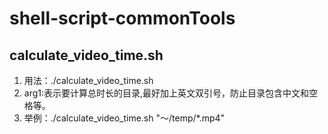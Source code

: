 # shell-script-commonTools

## calculate_video_time.sh
1. 用法：./calculate_video_time.sh <arg1>
  1. arg1:表示要计算总时长的目录,最好加上英文双引号，防止目录包含中文和空格等。
2. 举例：./calculate_video_time.sh "～/temp/*.mp4"
